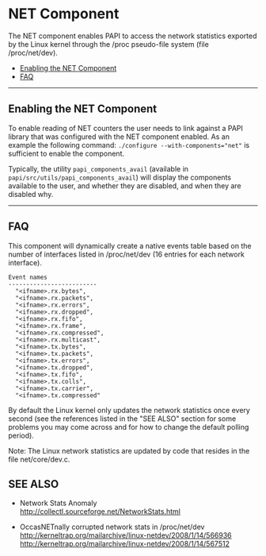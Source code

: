 # NET Component

The NET component enables PAPI to access the network statistics exported by the Linux kernel through the /proc pseudo-file system (file /proc/net/dev).

* [Enabling the NET Component](#enabling-the-net-component)
* [FAQ](#faq)

***
## Enabling the NET Component

To enable reading of NET counters the user needs to link against a
PAPI library that was configured with the NET component enabled.  As an
example the following command: `./configure --with-components="net"` is
sufficient to enable the component.

Typically, the utility `papi_components_avail` (available in
`papi/src/utils/papi_components_avail`) will display the components available
to the user, and whether they are disabled, and when they are disabled why.

***
## FAQ

This component will dynamically create a native events table based on the number of interfaces listed in /proc/net/dev (16 entries for each network interface).

    Event names
    -------------------------
      "<ifname>.rx.bytes",
      "<ifname>.rx.packets",
      "<ifname>.rx.errors",
      "<ifname>.rx.dropped",
      "<ifname>.rx.fifo",
      "<ifname>.rx.frame",
      "<ifname>.rx.compressed",
      "<ifname>.rx.multicast",
      "<ifname>.tx.bytes",
      "<ifname>.tx.packets",
      "<ifname>.tx.errors",
      "<ifname>.tx.dropped",
      "<ifname>.tx.fifo",
      "<ifname>.tx.colls",
      "<ifname>.tx.carrier",
      "<ifname>.tx.compressed"

By default the Linux kernel only updates the network statistics once every second (see the references listed in the "SEE ALSO" section for some problems you may come across and for how to change the default polling period).

Note: The Linux network statistics are updated by code that resides in the file net/core/dev.c.


## SEE ALSO

* Network Stats Anomaly
  http://collectl.sourceforge.net/NetworkStats.html

* OccasNETnally corrupted network stats in /proc/net/dev
  http://kerneltrap.org/mailarchive/linux-netdev/2008/1/14/566936
  http://kerneltrap.org/mailarchive/linux-netdev/2008/1/14/567512

